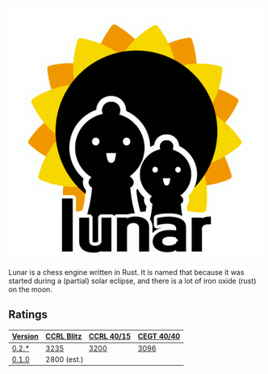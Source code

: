 <p align="center">
  <img src="./art/lunar.png" width="500px">
</p>

Lunar is a chess engine written in Rust.
It is named that because it was started during a (partial) solar eclipse, and there is a lot of iron oxide (rust) on the moon.

## Ratings

<table><thead>
  <tr>
    <th><a href="https://github.com/Synthetica9/lunar/releases" target="_blank" rel="noopener noreferrer">Version</a></th>
    <th><a href="https://computerchess.org.uk/ccrl/404/cgi/compare_engines.cgi?class=Single-CPU+engines&only_best_in_class=on&num_best_in_class=1&print=Rating+list&profile_step=50&profile_numbers=1&table_size=100&ct_from_elo=0&ct_to_elo=10000&match_length=30&cross_tables_for_best_versions_only=1&sort_tables=by+rating&diag=0&reference_list=None&recalibrate=no" target="_blank" rel="noopener noreferrer">CCRL Blitz</a></th>
    <th><a href="https://computerchess.org.uk/ccrl/4040/cgi/compare_engines.cgi?class=Single-CPU+engines&only_best_in_class=on&num_best_in_class=1&table_size=0&ct_from_elo=0&ct_to_elo=10000&match_length=30&cross_tables_for_best_versions_only=1&sort_tables=by+rating&diag=0&recalibrate=no" target="_blank" rel="noopener noreferrer">CCRL 40/15</a></th>
    <th><a href="http://www.cegt.net/40_40%20Rating%20List/40_40%20SingleVersion/rangliste.html" target="_blank" rel="noopener noreferrer">CEGT 40/40</a></th>
  </tr>
</thead>
<tbody>
  <tr>
    <td><a href="https://github.com/Synthetica9/lunar/releases/tag/0.2.1" target="_blank" rel="noopener noreferrer">0.2.*</a></td>
    <td><a href="https://computerchess.org.uk/ccrl/404/cgi/engine_details.cgi?print=Details&each_game=1&eng=Lunar%200.2.1%2064-bit#Lunar_0_2_1_64-bit" target="_blank" rel="noopener noreferrer">3235</a></td>
    <td><a href="https://computerchess.org.uk/ccrl/4040/cgi/engine_details.cgi?print=Details&each_game=0&eng=Lunar%200.2.1%2064-bit#Lunar_0_2_1_64-bit" target="_blank" rel="noopener noreferrer">3200</a></td>
    <td><a href="http://www.cegt.net/40_40%20Rating%20List/40_40%20SingleVersion/676.html" target="_blank" rel="noopener noreferrer">3096</a></td>
  </tr>
  <tr>
    <td><a href="https://github.com/Synthetica9/lunar/releases/tag/0.1.0" target="_blank" rel="noopener noreferrer">0.1.0</a></td>
    <td colspan="3">2800 (est.)</td>
  </tr>
</tbody></table>
